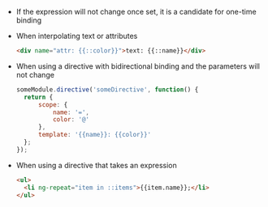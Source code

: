 * If the expression will not change once set, it is a candidate for one-time binding
* When interpolating text or attributes
  
  ```html
  <div name="attr: {{::color}}">text: {{::name}}</div>
  ```
* When using a directive with bidirectional binding and the parameters will not change

  ```js
  someModule.directive('someDirective', function() {
  	return {
  		scope: {
  			name: '=',
  			color: '@'
  		},
  		template: '{{name}}: {{color}}'
  	};
  });
  ```

* When using a directive that takes an expression

  ```html
  <ul>
  	<li ng-repeat="item in ::items">{{item.name}};</li>
  </ul>
  ```
